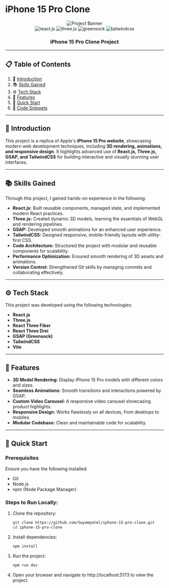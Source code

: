 # iPhone 15 Pro Clone

<div align="center">
  <img src="https://i.postimg.cc/37PnQw8n/Image-from.png" alt="Project Banner" />
  <br />
  <div>
    <img src="https://img.shields.io/badge/-React_JS-black?style=for-the-badge&logoColor=white&logo=react&color=61DAFB" alt="react.js" />
    <img src="https://img.shields.io/badge/-Three_JS-black?style=for-the-badge&logoColor=white&logo=threedotjs&color=000000" alt="three.js" />
    <img src="https://img.shields.io/badge/-GSAP-black?style=for-the-badge&logoColor=white&logo=greensock&color=88CE02" alt="greensock" />
    <img src="https://img.shields.io/badge/-Tailwind_CSS-black?style=for-the-badge&logoColor=white&logo=tailwindcss&color=06B6D4" alt="tailwindcss" />
  </div>
  <h3 align="center">iPhone 15 Pro Clone Project</h3>
</div>

---

## 📋 Table of Contents

1. 🤖 [Introduction](#introduction)  
2. 📚 [Skills Gained](#skills-gained)  
3. ⚙️ [Tech Stack](#tech-stack)  
4. 🔋 [Features](#features)  
5. 🚀 [Quick Start](#quick-start)  
6. 📂 [Code Snippets](#code-snippets)  

---

## 🤖 Introduction

This project is a replica of Apple's **iPhone 15 Pro website**, showcasing modern web development techniques, including **3D rendering, animations, and responsive design**. It highlights advanced use of **React.js, Three.js, GSAP, and TailwindCSS** for building interactive and visually stunning user interfaces.

---

## 📚 Skills Gained

Through this project, I gained hands-on experience in the following:

- **React.js:** Built reusable components, managed state, and implemented modern React practices.
- **Three.js:** Created dynamic 3D models, learning the essentials of WebGL and rendering pipelines.
- **GSAP:** Developed smooth animations for an enhanced user experience.
- **TailwindCSS:** Designed responsive, mobile-friendly layouts with utility-first CSS.
- **Code Architecture:** Structured the project with modular and reusable components for scalability.
- **Performance Optimization:** Ensured smooth rendering of 3D assets and animations.
- **Version Control:** Strengthened Git skills by managing commits and collaborating effectively.

---

## ⚙️ Tech Stack

This project was developed using the following technologies:

- **React.js**
- **Three.js**
- **React Three Fiber**
- **React Three Drei**
- **GSAP (Greensock)**
- **TailwindCSS**
- **Vite**

---

## 🔋 Features

- **3D Model Rendering:** Display iPhone 15 Pro models with different colors and sizes.
- **Seamless Animations:** Smooth transitions and interactions powered by GSAP.
- **Custom Video Carousel:** A responsive video carousel showcasing product highlights.
- **Responsive Design:** Works flawlessly on all devices, from desktops to mobiles.
- **Modular Codebase:** Clean and maintainable code for scalability.

---

## 🚀 Quick Start

### Prerequisites

Ensure you have the following installed:

- Git  
- Node.js  
- npm (Node Package Manager)  

### Steps to Run Locally:

1. Clone the repository:  
   ```bash
   git clone https://github.com/Swyampatel/iphone-15-pro-clone.git
   cd iphone-15-pro-clone
2. Install dependencies:
    ```bash
    npm install
3. Run the project:
   ```bash
   npm run dev
4. Open your browser and navigate to http://localhost:5173 to view the project.
